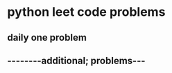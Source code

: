 <h1>python leet code problems</h1>
<h2>daily one problem</h2>
<h2>--------additional; problems---</h2>







